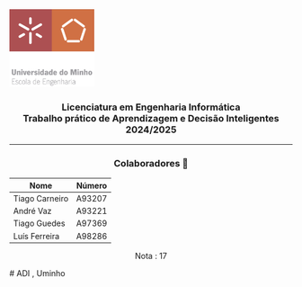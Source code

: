 <img src='media/uminho_eng.png' width="30%"/>

<h3 align="center">Licenciatura em Engenharia Informática <br> Trabalho prático de Aprendizagem e Decisão Inteligentes <br> 2024/2025 </h3>

---
<h3 align="center"> Colaboradores &#129309 </h2>

<div align="center">

| Nome             | Número  |
|------------------|---------|
| Tiago Carneiro   | A93207  |
| André Vaz        | A93221  |
| Tiago Guedes     | A97369  |
| Luís Ferreira    | A98286  |

Nota : 17

</div>
# ADI , Uminho
